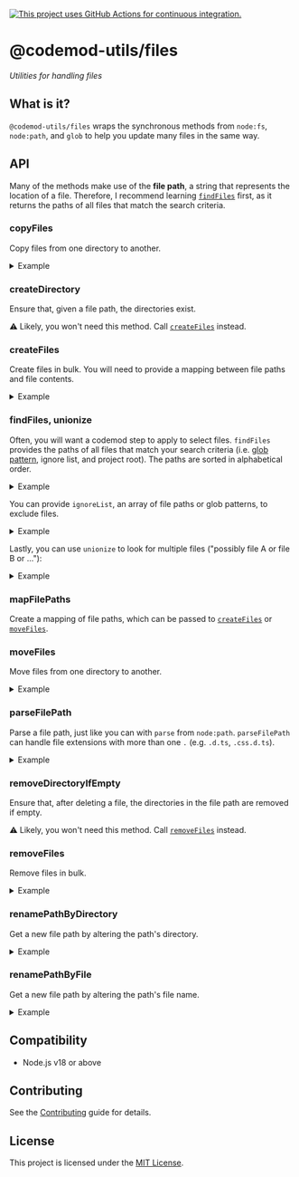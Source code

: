 [![This project uses GitHub Actions for continuous integration.](https://github.com/ijlee2/codemod-utils/actions/workflows/ci.yml/badge.svg)](https://github.com/ijlee2/codemod-utils/actions/workflows/ci.yml)

# @codemod-utils/files

_Utilities for handling files_


## What is it?

`@codemod-utils/files` wraps the synchronous methods from `node:fs`, `node:path`, and `glob` to help you update many files in the same way.


## API

Many of the methods make use of the **file path**, a string that represents the location of a file. Therefore, I recommend learning [`findFiles`](#findfiles-unionize) first, as it returns the paths of all files that match the search criteria.


### copyFiles

Copy files from one directory to another.

<details>

<summary>Example</summary>

In [`ember-codemod-v1-to-v2`](https://github.com/ijlee2/ember-codemod-v1-to-v2/), we want to copy some files from the project root to the addon package.

```js
import { copyFiles, mapFilePaths } from '@codemod-utils/files';

const filePaths = [/* ... */];

const filePathMap = mapFilePaths(filePaths, {
  from: '',
  to: '__addonLocation__',
});

copyFiles(filePathMap, {
  projectRoot: '__projectRoot__',
});
```

</details>


### createDirectory

Ensure that, given a file path, the directories exist.

⚠️ Likely, you won't need this method. Call [`createFiles`](#createfiles) instead.


### createFiles

Create files in bulk. You will need to provide a mapping between file paths and file contents.

<details>

<summary>Example</summary>

```js
import { createFiles } from '@codemod-utils/files';

const fileMap = new Map([
  ['LICENSE.md', 'The MIT License (MIT)'],
  ['README.md', '# ember-container-query'],
]);

createFiles(fileMap, {
  projectRoot: '__projectRoot__',
});
```

</details>


### findFiles, unionize

Often, you will want a codemod step to apply to select files. `findFiles` provides the paths of all files that match your search criteria (i.e. [glob pattern](https://github.com/isaacs/node-glob#glob-primer), ignore list, and project root). The paths are sorted in alphabetical order.

<details>

<summary>Example</summary>

In [`ember-codemod-v1-to-v2`](https://github.com/ijlee2/ember-codemod-v1-to-v2/), we want to move the `tests/dummy` folder to the test-app package.

```js
import { findfiles } from '@codemod-utils/files';

const filePaths = findFiles('tests/dummy/**/*', {
  projectRoot: '__projectRoot__',
});
```

</details>

You can provide `ignoreList`, an array of file paths or glob patterns, to exclude files.

<details>

<summary>Example</summary>

In [`ember-codemod-v1-to-v2`](https://github.com/ijlee2/ember-codemod-v1-to-v2/), we want to move some files in `tests` to the test-app package's `tests` folder.

```js
import { findfiles } from '@codemod-utils/files';

const filePaths = findFiles('tests/**/*', {
  ignoreList: ['tests/dummy/**/*'],
  projectRoot: '__projectRoot__',
});
```

</details>

Lastly, you can use `unionize` to look for multiple files ("possibly file A or file B or ..."):

<details>

<summary>Example</summary>

```js
import { findfiles, unionize } from '@codemod-utils/files';

const files = ['LICENSE.md', 'README.md'];

const filePaths = findFiles(unionize(files), {
  projectRoot: '__projectRoot__',
});
```

</details>


### mapFilePaths

Create a mapping of file paths, which can be passed to [`createFiles`](#createfiles) or [`moveFiles`](#movefiles). 


### moveFiles

Move files from one directory to another.

<details>

<summary>Example</summary>

In [`ember-codemod-v1-to-v2`](https://github.com/ijlee2/ember-codemod-v1-to-v2/), we want to move some files from the project root to the test-app package.

```js
import { mapFilePaths, moveFiles } from '@codemod-utils/files';

const filePaths = [/* ... */];

const filePathMap = mapFilePaths(filePaths, {
  from: '',
  to: '__testAppLocation__',
});

moveFiles(filePathMap, {
  projectRoot: '__projectRoot__',
});
```

</details>


### parseFilePath

Parse a file path, just like you can with `parse` from `node:path`. `parseFilePath` can handle file extensions with more than one `.` (e.g. `.d.ts`, `.css.d.ts`).

<details>

<summary>Example</summary>

```js
import { parseFilePath } from '@codemod-utils/files';

const filePath = 'src/components/navigation-menu.d.ts';
const { base, dir, ext, name } = parseFilePath(filePath);

/*
  base = 'navigation-menu.d.ts'
  dir = 'src/components'
  ext = '.d.ts'
  name = 'navigation-menu'
*/
```

</details>


### removeDirectoryIfEmpty

Ensure that, after deleting a file, the directories in the file path are removed if empty.

⚠️ Likely, you won't need this method. Call [`removeFiles`](#removefiles) instead.


### removeFiles

Remove files in bulk.

<details>

<summary>Example</summary>

```js
import { removeFiles } from '@codemod-utils/files';

const filePaths = ['LICENSE.md', 'README.md'];

removeFiles(filePaths, {
  projectRoot: '__projectRoot__',
});
```

</details>


### renamePathByDirectory

Get a new file path by altering the path's directory.

<details>

<summary>Example</summary>

In [`ember-codemod-v1-to-v2`](https://github.com/ijlee2/ember-codemod-v1-to-v2/), we want to compute `appReexports`. To do so, we find all files in the `app` folder, then remove the word `app` from each file path.

```js
import { findFiles, renamePathByDirectory } from '@codemod-utils/files';

function getAppReexports(options) {
  const { projectRoot } = options;

  const filePaths = findFiles('app/**/*.js', {
    cwd: projectRoot,
  });

  return filePaths
    .map((filePath) => {
      return renameDirectory(filePath, {
        from: 'app',
        to: '',
      });
    })
    .sort();
}
```

</details>


### renamePathByFile

Get a new file path by altering the path's file name.

<details>

<summary>Example</summary>

In [`ember-codemod-pod-to-octane`](https://github.com/ijlee2/ember-codemod-pod-to-octane/), we want to "un-pod" components. To do so, we find all files in the `app/components` folder, then adjust the file name.

```js
import { findFiles, renamePathByFile } from '@codemod-utils/files';

function migrationStrategyForComponentClasses(options) {
  const { projectRoot } = options;

  const filePaths = findFiles('app/components/**/component.{d.ts,js,ts}', {
    projectRoot,
  });

  return filePaths.map((oldFilePath) => {
    const newFilePath = renamePathByFile(oldFilePath, {
      find: {
        directory: 'app/components',
        file: 'component',
      },
      replace: (key) => {
        return `app/components/${key}`;
      },
    });

    return [oldFilePath, newFilePath];
  });
}
```

</details>


## Compatibility

- Node.js v18 or above


## Contributing

See the [Contributing](../../CONTRIBUTING.md) guide for details.


## License

This project is licensed under the [MIT License](LICENSE.md).

